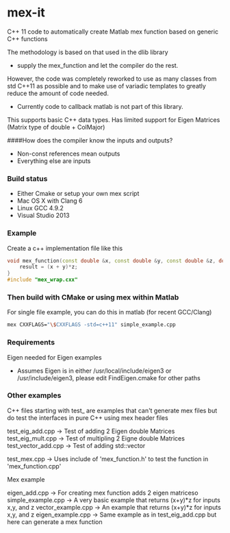 mex-it
======

C++ 11 code to automatically create Matlab mex function based on generic C++ functions


The methodology is based on that used in the dlib library 
* supply the mex_function and let the compiler do the rest.


However, the code was completely reworked to use as many classes from std C++11 as possible and to make use of variadic templates to greatly reduce the amount of code needed.
* Currently code to callback matlab is not part of this library.

This supports basic C++ data types. 
Has limited support for Eigen Matrices (Matrix type of double + ColMajor)


####How does the compiler know the inputs and outputs?
* Non-const references mean outputs
* Everything else are inputs

### Build status 

* Either Cmake or setup your own mex script
* Mac OS X with Clang 6
* Linux GCC 4.9.2
* Visual Studio 2013 

### Example
Create a c++ implementation file like this

```c++
void mex_function(const double &x, const double &y, const double &z, double& result) {
	result = (x + y)*z;
}
#include "mex_wrap.cxx"
```

### Then build with CMake or using mex within Matlab

For single file example, you can do this in matlab (for recent GCC/Clang)

```sh
mex CXXFLAGS="\$CXXFLAGS -std=c++11" simple_example.cpp
```
### Requirements
Eigen needed for Eigen examples
*	Assumes Eigen is in either /usr/local/include/eigen3 or /usr/include/eigen3, please edit FindEigen.cmake for other paths

### Other examples

C++ files starting with test_ are examples that can't generate mex files but do test the interfaces in pure C++ using mex header
files

test_eig_add.cpp     -> Test of adding 2 Eigen double Matrices
test_eig_mult.cpp    -> Test of multipling 2 Eigne double Matrices
test_vector_add.cpp  -> Test of adding std::vector<double>

test_mex.cpp -> Uses include of 'mex_function.h' to test the function in 'mex_function.cpp'

Mex example

eigen_add.cpp -> For creating mex function adds 2 eigen matriceso
simple_example.cpp -> A very basic example that returns (x+y)*z for inputs x,y, and z
vector_example.cpp -> An example that returns (x+y)*z for inputs x,y, and z
eigen_example.cpp  -> Same example as in test_eig_add.cpp but here can generate a mex function